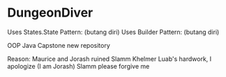 # DungeonDiver
Uses States.State Pattern:
(butang diri)
Uses Builder Pattern:
(butang diri)

OOP Java Capstone new repository

Reason: Maurice and Jorash ruined Slamm Khelmer Luab's hardwork, I apologize (I am Jorash) Slamm please forgive me
